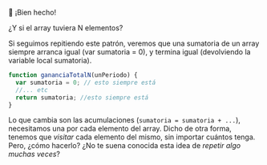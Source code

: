 :clap:  ¡Bien hecho!

¿Y si el array tuviera N elementos?

Si seguimos repitiendo este patrón, veremos que una sumatoria de un array siempre arranca igual (var sumatoria = 0), y termina igual (devolviendo la variable local sumatoria).

```javascript
function gananciaTotalN(unPeriodo) {
  var sumatoria = 0; // esto siempre está
  //... etc
  return sumatoria; //esto siempre está
}
```

Lo que cambia son las acumulaciones (`sumatoria = sumatoria + ...`), necesitamos una por cada elemento del array. Dicho de otra forma, tenemos que _visitar_ cada elemento del mismo, sin importar cuántos tenga. Pero, ¿cómo hacerlo? ¿No te suena conocida esta idea de _repetir algo muchas veces_?  

